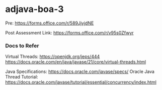 # adjava-boa-3

Pre: https://forms.office.com/r/589JjyjdNE

Post Assessment Link: https://forms.office.com/r/v95s0Zfwyr



### Docs to Refer
Virtual Threads: https://openjdk.org/jeps/444
https://docs.oracle.com/en/java/javase/21/core/virtual-threads.html

Java Specifications: https://docs.oracle.com/javase/specs/
Oracle Java Thread Tutorial: https://docs.oracle.com/javase/tutorial/essential/concurrency/index.html